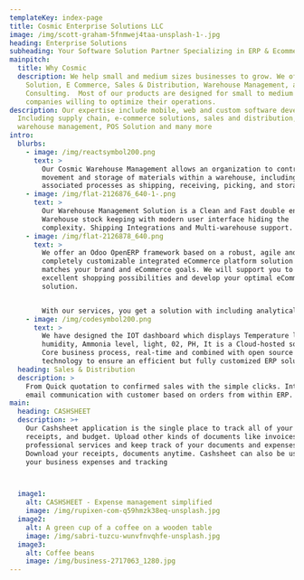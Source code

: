 ```yaml
---
templateKey: index-page
title: Cosmic Enterprise Solutions LLC
image: /img/scott-graham-5fnmwej4taa-unsplash-1-.jpg
heading: Enterprise Solutions
subheading: Your Software Solution Partner Specializing in ERP & Ecommerce
mainpitch:
  title: Why Cosmic
  description: We help small and medium sizes businesses to grow. We offer CRM
    Solution, E Commerce, Sales & Distribution, Warehouse Management, and ERP
    Consulting.  Most of our products are designed for small to medium size
    companies willing to optimize their operations.
description: Our expertise include mobile, web and custom software development.
  Including supply chain, e-commerce solutions, sales and distribution,
  warehouse management, POS Solution and many more
intro:
  blurbs:
    - image: /img/reactsymbol200.png
      text: >
        Our Cosmic Warehouse Management allows an organization to control the
        movement and storage of materials within a warehouse, including managing
        associated processes as shipping, receiving, picking, and storage.
    - image: /img/flat-2126876_640-1-.png
      text: >
        Our Warehouse Management Solution is a Clean and Fast double entry based
        Warehouse stock keeping with modern user interface hiding the
        complexity. Shipping Integrations and Multi-warehouse support.
    - image: /img/flat-2126878_640.png
      text: >
        We offer an Odoo OpenERP framework based on a robust, agile and
        completely customizable integrated eCommerce platform solution that
        matches your brand and eCommerce goals. We will support you to offer
        excellent shopping possibilities and develop your optimal eCommerce
        solution.


        With our services, you get a solution with including analytical solutions and tools attuned to eCommerce business workflow customized for industry specific needs.
    - image: /img/codesymbol200.png
      text: >
        We have designed the IOT dashboard which displays Temperature level,
        humidity, Ammonia level, light, 02, PH, It is a Cloud-hosted solution,
        Core business process, real-time and combined with open source
        technology to ensure an efficient but fully customized ERP solution.
  heading: Sales & Distribution
  description: >
    From Quick quotation to confirmed sales with the simple clicks. Integrated
    email communication with customer based on orders from within ERP.
main:
  heading: CASHSHEET
  description: >+
    Our Cashsheet application is the single place to track all of your expenses,
    receipts, and budget. Upload other kinds of documents like invoices,
    professional services and keep track of your documents and expenses.
    Download your receipts, documents anytime. Cashsheet can also be used for
    your business expenses and tracking



  image1:
    alt: CASHSHEET - Expense management simplified
    image: /img/rupixen-com-q59hmzk38eq-unsplash.jpg
  image2:
    alt: A green cup of a coffee on a wooden table
    image: /img/sabri-tuzcu-wunvfnvqhfe-unsplash.jpg
  image3:
    alt: Coffee beans
    image: /img/business-2717063_1280.jpg
---
```

